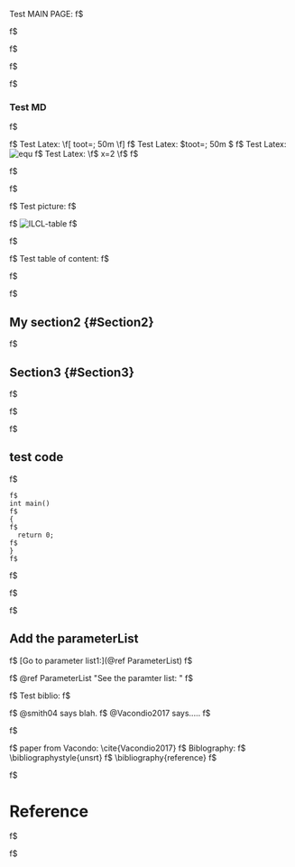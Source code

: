 Test MAIN PAGE:f$
f$
<!-- \tableofcontents : Working but breaking the page structure -->f$
f$
f$
### Test MDf$
f$
Test Latex: \f[ toot=\; 50m \f]f$
Test Latex: $toot=\; 50m $f$
Test Latex: ![equ](https://latex.codecogs.com/gif.latex?log(y)=\beta_0&space;&plus;&space;\beta_1&space;x&space;&plus;&space;u)f$
Test Latex: \f$ x=2 \f$f$
f$
f$
f$
Test picture:f$
f$
![ILCL-table](ILCL-values.png)f$
f$
f$
Test table of content:f$
f$
f$
## My section2 {#Section2}f$
## Section3 {#Section3}f$
f$
f$
## test codef$
```{cpp}f$
int main()f$
{f$
  return 0;f$
}f$
```f$
f$
f$
## Add the parameterListf$
[Go to parameter list1:](@ref ParameterList)f$
f$
@ref ParameterList "See the paramter list: "f$
f$
Test biblio:f$
f$
@smith04 says blah.f$
@Vacondio2017 says.....f$
f$
f$
paper from Vacondo: \cite{Vacondio2017}f$
Biblography:f$
\bibliographystyle{unsrt}f$
\bibliography{reference}f$
f$
# Referencef$
f$
